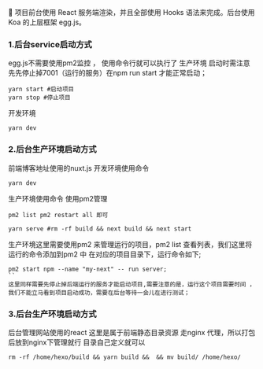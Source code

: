 🍺 项目前台使用 React 服务端渲染，并且全部使用 Hooks 语法来完成。后台使用 Koa 的上层框架 egg.js。


### 1.后台service启动方式
egg.js不需要使用pm2监控 ， 使用命令行就可以执行了
生产环境
启动时需注意先先停止掉7001（运行的服务）在npm run start 才能正常启动；
```shell
yarn start #启动项目
yarn stop #停止项目
```
开发环境
```shell
yarn dev
```
### 2.后台生产环境启动方式
前端博客地址使用的nuxt.js 
开发环境使用命令
```shell
yarn dev
```
生产环境使用命令
使用pm2管理 
```shell
pm2 list pm2 restart all 即可
```
```
yarn serve #rm -rf build && next build && next start
```
生产环境这里需要使用pm2 来管理运行的项目，pm2 list 查看列表，我们这里将运行的命令添加到pm2 中 
在对应的项目目录下，运行命令如下;

```
pm2 start npm --name "my-next" -- run server;
``
这里同样需要先停止掉后端运行的服务才能启动项目,需要注意的是，运行这个项目需要时间 ，我们不能立马看到项目启动成功，需要在后台等待一会儿在进行测试；
```
### 3.后台生产环境启动方式

后台管理网站使用的react 这里是属于前端静态目录资源 走nginx 代理，所以打包后放到nginx下管理就行 目录自己定义就可以
```shell
rm -rf /home/hexo/build && yarn build &&  && mv build/ /home/hexo/
```
